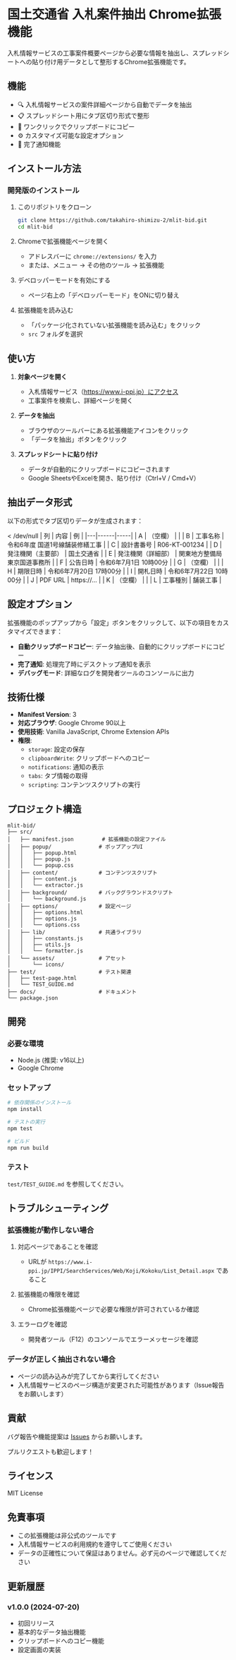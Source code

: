 # 国土交通省 入札案件抽出 Chrome拡張機能

入札情報サービスの工事案件概要ページから必要な情報を抽出し、スプレッドシートへの貼り付け用データとして整形するChrome拡張機能です。

## 機能

- 🔍 入札情報サービスの案件詳細ページから自動でデータを抽出
- 📋 スプレッドシート用にタブ区切り形式で整形
- 📑 ワンクリックでクリップボードにコピー
- ⚙️ カスタマイズ可能な設定オプション
- 🔔 完了通知機能

## インストール方法

### 開発版のインストール

1. このリポジトリをクローン
   ```bash
   git clone https://github.com/takahiro-shimizu-2/mlit-bid.git
   cd mlit-bid
   ```

2. Chromeで拡張機能ページを開く
   - アドレスバーに `chrome://extensions/` を入力
   - または、メニュー → その他のツール → 拡張機能

3. デベロッパーモードを有効にする
   - ページ右上の「デベロッパーモード」をONに切り替え

4. 拡張機能を読み込む
   - 「パッケージ化されていない拡張機能を読み込む」をクリック
   - `src` フォルダを選択

## 使い方

1. **対象ページを開く**
   - 入札情報サービス（https://www.i-ppi.jp）にアクセス
   - 工事案件を検索し、詳細ページを開く

2. **データを抽出**
   - ブラウザのツールバーにある拡張機能アイコンをクリック
   - 「データを抽出」ボタンをクリック

3. **スプレッドシートに貼り付け**
   - データが自動的にクリップボードにコピーされます
   - Google SheetsやExcelを開き、貼り付け（Ctrl+V / Cmd+V）

## 抽出データ形式

以下の形式でタブ区切りデータが生成されます：

 < /dev/null |  列 | 内容 | 例 |
|---|------|-----|
| A | （空欄） | |
| B | 工事名称 | 令和6年度 国道1号線舗装修繕工事 |
| C | 設計書番号 | R06-KT-001234 |
| D | 発注機関（主要部） | 国土交通省 |
| E | 発注機関（詳細部） | 関東地方整備局 東京国道事務所 |
| F | 公告日時 | 令和6年7月1日 10時00分 |
| G | （空欄） | |
| H | 期限日時 | 令和6年7月20日 17時00分 |
| I | 開札日時 | 令和6年7月22日 10時00分 |
| J | PDF URL | https://... |
| K | （空欄） | |
| L | 工事種別 | 舗装工事 |

## 設定オプション

拡張機能のポップアップから「設定」ボタンをクリックして、以下の項目をカスタマイズできます：

- **自動クリップボードコピー**: データ抽出後、自動的にクリップボードにコピー
- **完了通知**: 処理完了時にデスクトップ通知を表示
- **デバッグモード**: 詳細なログを開発者ツールのコンソールに出力

## 技術仕様

- **Manifest Version**: 3
- **対応ブラウザ**: Google Chrome 90以上
- **使用技術**: Vanilla JavaScript, Chrome Extension APIs
- **権限**: 
  - `storage`: 設定の保存
  - `clipboardWrite`: クリップボードへのコピー
  - `notifications`: 通知の表示
  - `tabs`: タブ情報の取得
  - `scripting`: コンテンツスクリプトの実行

## プロジェクト構造

```
mlit-bid/
├── src/
│   ├── manifest.json         # 拡張機能の設定ファイル
│   ├── popup/               # ポップアップUI
│   │   ├── popup.html
│   │   ├── popup.js
│   │   └── popup.css
│   ├── content/             # コンテンツスクリプト
│   │   ├── content.js
│   │   └── extractor.js
│   ├── background/          # バックグラウンドスクリプト
│   │   └── background.js
│   ├── options/             # 設定ページ
│   │   ├── options.html
│   │   ├── options.js
│   │   └── options.css
│   ├── lib/                 # 共通ライブラリ
│   │   ├── constants.js
│   │   ├── utils.js
│   │   └── formatter.js
│   └── assets/              # アセット
│       └── icons/
├── test/                    # テスト関連
│   ├── test-page.html
│   └── TEST_GUIDE.md
├── docs/                    # ドキュメント
└── package.json

```

## 開発

### 必要な環境

- Node.js (推奨: v16以上)
- Google Chrome

### セットアップ

```bash
# 依存関係のインストール
npm install

# テストの実行
npm test

# ビルド
npm run build
```

### テスト

`test/TEST_GUIDE.md` を参照してください。

## トラブルシューティング

### 拡張機能が動作しない場合

1. 対応ページであることを確認
   - URLが `https://www.i-ppi.jp/IPPI/SearchServices/Web/Koji/Kokoku/List_Detail.aspx` であること

2. 拡張機能の権限を確認
   - Chrome拡張機能ページで必要な権限が許可されているか確認

3. エラーログを確認
   - 開発者ツール（F12）のコンソールでエラーメッセージを確認

### データが正しく抽出されない場合

- ページの読み込みが完了してから実行してください
- 入札情報サービスのページ構造が変更された可能性があります（Issue報告をお願いします）

## 貢献

バグ報告や機能提案は [Issues](https://github.com/takahiro-shimizu-2/mlit-bid/issues) からお願いします。

プルリクエストも歓迎します！

## ライセンス

MIT License

## 免責事項

- この拡張機能は非公式のツールです
- 入札情報サービスの利用規約を遵守してご使用ください
- データの正確性について保証はありません。必ず元のページで確認してください

## 更新履歴

### v1.0.0 (2024-07-20)
- 初回リリース
- 基本的なデータ抽出機能
- クリップボードへのコピー機能
- 設定画面の実装
